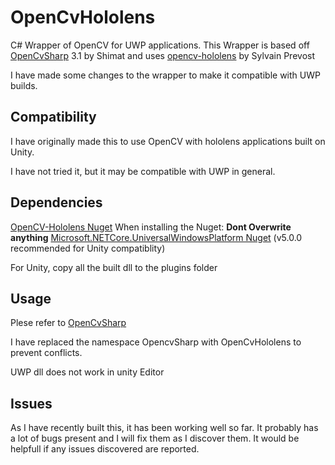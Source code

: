 # OpenCvHololens
C# Wrapper of OpenCV for UWP applications. This Wrapper is based off [OpenCvSharp](https://github.com/shimat/opencvsharp/) 3.1 by Shimat and uses [opencv-hololens](https://github.com/sylvain-prevost/opencv-hololens) by Sylvain Prevost

I have made some changes to the wrapper to make it compatible with UWP builds.

## Compatibility
I have originally made this to use OpenCV with hololens applications built on Unity.

I have not tried it, but it may be compatible with UWP in general.

## Dependencies
[OpenCV-Hololens Nuget](https://www.nuget.org/packages/OpenCV-Hololens/)
When installing the Nuget: **Dont Overwrite anything**
[Microsoft.NETCore.UniversalWindowsPlatform Nuget](https://www.nuget.org/packages/Microsoft.NETCore.UniversalWindowsPlatform/5.0.0)  (v5.0.0 recommended for Unity compatiblity)  

For Unity, copy all the built dll to the plugins folder

## Usage
Plese refer to [OpenCvSharp](https://github.com/shimat/opencvsharp/)

I have replaced the namespace OpencvSharp with OpenCvHololens to prevent conflicts.

UWP dll does not work in unity Editor

## Issues
As I have recently built this, it has been working well so far. It probably has a lot of bugs present and I will fix them as I discover them. It would be helpfull if any issues discovered are reported.
